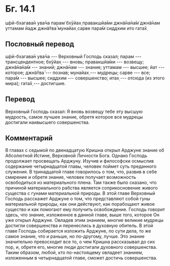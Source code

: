 # Бг. 14.1

ш́рӣ-бхагава̄н ува̄ча парам̇ бхӯйах̣ правакшйа̄ми джн̃а̄на̄на̄м̇ джн̃а̄нам уттамам
йадж джн̃а̄тва̄ мунайах̣ сарве пара̄м̇ сиддхим ито гата̄х̣

## Пословный перевод

ш́рӣ-бхагава̄н ува̄ча --- Верховный Господь сказал; парам ---
трансцендентное; бхӯйах̣ --- вновь; правакшйа̄ми --- возвещу; джн̃а̄на̄на̄м
--- знаний; джн̃а̄нам --- знание; уттамам --- высшее; йат --- которое;
джн̃а̄тва̄ --- познав; мунайах̣ --- мудрецы; сарве --- все; пара̄м ---
высшее; сиддхим --- совершенство; итах̣ --- отсюда (из этого мира); гата̄х̣
--- достигшие.

## Перевод

Верховный Господь сказал: Я вновь возвещу тебе эту высшую мудрость,
самое лучшее знание, обретя которое все мудрецы достигали наивысшего
совершенства.

## Комментарий

В главах с седьмой по двенадцатую Кришна открыл Арджуне знание об
Абсолютной Истине, Верховной Личности Бога. Однако Господь продолжает
просвещать Арджуну. Изучив и философски осмыслив содержание
четырнадцатой главы, человек поймет суть преданного служения. В
тринадцатой главе говорилось о том, что, развив в себе смирение и обретя
знание, человек получает возможность освободиться из материального
плена. Там также было сказано, что причиной материального рабства
является соприкосновение живого существа с гунами материальной природы.
В этой главе Верховный Господь расскажет Арджуне о том, что представляют
собой гуны материальной природы, как они действуют, как порабощают живое
существо и как помогают ему получить освобождение. Господь говорит
здесь, что знание, изложенное в данной главе, выше того, которое Он уже
открыл Арджуне. Овладев этим знанием, многие великие мудрецы достигли
совершенства и перенеслись в духовную обитель. В этой главе Господь
собирается изложить Арджуне, по сути дела, то же самое знание, что и
раньше, но по-другому, лучше. Это знание значительно превосходит все то,
о чем Кришна рассказывал до сих пор, и, обретя его, многие люди
достигали духовного совершенства. Таким образом, любой, кто
по-настоящему овладеет знанием, изложенным в четырнадцатой главе, сможет
достичь совершенства.
